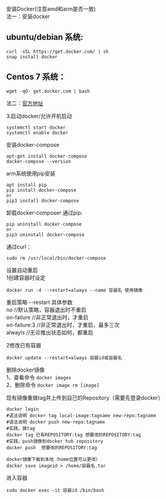 
安装Docker(注意amd和arm是否一致)  
法一：安装docker   
## ubuntu/debian 系统: 
```
curl -sSL https://get.docker.com/ | sh
snap install docker
```
## Centos 7 系统：  
```
wget -qO- get.docker.com | bash 
 ```  
法二：[官方地址](https://docs.docker.com/engine/install/)  

3.启动docker/允许开机启动  
 ```  
systemctl start docker 
systemctl enable docker 
```

安装docker-compose
```
apt-get install docker-compose
docker-compose --version
```
arm系统使用pip安装 
```
apt install pip
pip install docker-compose
or
pip3 install docker-compose
```

卸载docker-composer
通过pip:  
```
pip uninstall docker-compose
or
pip3 uninstall docker-compose
```

通过curl：  
```
sudo rm /usr/local/bin/docker-compose
```  

设置自动重启  
1创建容器时设定  
```
docker run -d --restart=always --name 容器名 使用镜像
```
重启策略 --restart 具体参数  
no  //默认策略，容器退出时不重启  
on-failure  //非正常退出时，才重启  
on-failure:3  //非正常退出时，才重启，最多三次  
alwayls  //无论推出状态如何，都重启  

2修改已有容器  
```
docker update --restart=always 容器id或容器名
```


删除docker镜像  
1、查看命令  ```docker images```  
2、删除命令  ```docker image rm [image]```

现有镜像重做tag并上传到自己的Repository（需要先登录docker）  
```
docker login
#语法说明 docker tag local-image:tagname new-repo:tagname
#语法说明 docker push new-repo:tagname
#实践，做tag
docker tag 已有REPOSITORY:tag 想要改的REPOSITORY:tag
#实践，push镜像到docker hub repository
docker push  想要改的REPOSITORY:tag

docker镜像下载到本地（home位置可以更改）
docker save imageid > /home/容器名.tar
```  

进入容器  
```
sudo docker exec -it 容器id /bin/bash
```  

